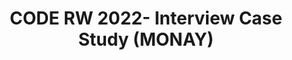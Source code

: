 ---
title: CODE RW 2022- Interview Case Study (MONAY)
redirect_to: https://docs.google.com/document/d/1a1Jn9AHBdOJ6d8b1NCefm6Ed1FzlZX9gnDJeZ7NI6mE/edit?usp=sharing
redirect_from: 
  - /RW22CaseStudyInterviewMONAY
  - /rw22casestudyinterviewmonay
---
